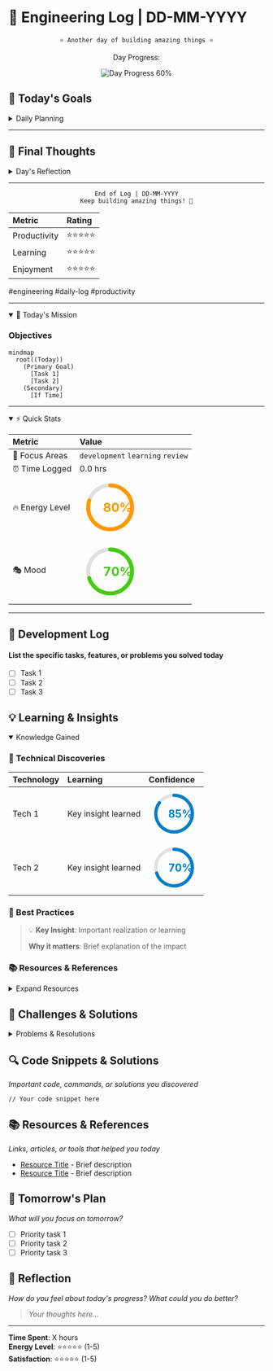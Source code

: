# 📝 Engineering Log | DD-MM-YYYY

<div align="center">

```text
⭐️ Another day of building amazing things ⭐️
```

<p align="center">
  Day Progress:<br/>

  ![Day Progress 60%](https://via.placeholder.com/200x200.png?text=60%25+Progress)
</p>

</div>

## 🎯 Today's Goals

<details>
<summary>Daily Planning</summary>

### 📋 Priority Tasks

1. 🔴 High Priority
   - [ ] Task 1
   - [ ] Task 2
2. 🟡 Medium Priority
   - [ ] Task 1
3. 🟢 If Time Permits
   - [ ] Task 1

### 🎯 Goals & Expectations

```mermaid
graph LR
    A[Tomorrow] --> B[Goal 1]
    A --> C[Goal 2]
    B --> D[Expected Outcome]
    C --> D
```

</details>

---

## 💭 Final Thoughts

<details>
<summary>Day's Reflection</summary>

### 🌟 Achievements
> What made me proud today?

### 📈 Growth
> How did I improve?

### 🎯 Areas for Improvement
> What could be better?

### 🌱 Personal Notes
> Additional thoughts or feelings about the day

</details>

---

<div align="center">

```text
End of Log | DD-MM-YYYY
Keep building amazing things! 🚀
```

| Metric | Rating |
|:--|:--|
| Productivity | ⭐⭐⭐⭐⭐ |
| Learning | ⭐⭐⭐⭐⭐ |
| Enjoyment | ⭐⭐⭐⭐⭐ |

</div>

#engineering #daily-log #productivity

---

<details open>
<summary>🎯 Today's Mission</summary>

### Objectives

```mermaid
mindmap
  root((Today))
    (Primary Goal)
      [Task 1]
      [Task 2]
    (Secondary)
      [If Time]
```

</details>

---

<details open>
<summary>⚡ Quick Stats</summary>

| Metric | Value |
|:--|:--|
| 🎯 Focus Areas | `development` `learning` `review` |
| ⏰ Time Logged | 0.0 hrs |
| 🔥 Energy Level | <svg width="120" height="120" viewBox="-25 -25 250 250" version="1.1" xmlns="http://www.w3.org/2000/svg" style="transform:rotate(-90deg)"><circle r="90" cx="100" cy="100" fill="transparent" stroke="#e0e0e0" stroke-width="16px"></circle><circle r="90" cx="100" cy="100" stroke="#ff9900" stroke-width="16px" stroke-linecap="round" stroke-dashoffset="113.096" fill="transparent" stroke-dasharray="565.48"></circle><text x="71" y="115" fill="#ff9900" font-size="52px" font-weight="bold" style="transform:rotate(90deg) translate(0, -196px)">80%</text></svg> |
| 🎭 Mood | <svg width="120" height="120" viewBox="-25 -25 250 250" version="1.1" xmlns="http://www.w3.org/2000/svg" style="transform:rotate(-90deg)"><circle r="90" cx="100" cy="100" fill="transparent" stroke="#e0e0e0" stroke-width="16px"></circle><circle r="90" cx="100" cy="100" stroke="#44CC11" stroke-width="16px" stroke-linecap="round" stroke-dashoffset="169.644" fill="transparent" stroke-dasharray="565.48"></circle><text x="71" y="115" fill="#44CC11" font-size="52px" font-weight="bold" style="transform:rotate(90deg) translate(0, -196px)">70%</text></svg> |

</details>

---

## 📝 Development Log

#### List the specific tasks, features, or problems you solved today

- [ ] Task 1
- [ ] Task 2
- [ ] Task 3

## 💡 Learning & Insights

<details open>
<summary>Knowledge Gained</summary>

### 🔬 Technical Discoveries

| Technology | Learning | Confidence |
|:--|:--|:--|
| Tech 1 | Key insight learned | <svg width="100" height="100" viewBox="-25 -25 250 250" version="1.1" xmlns="http://www.w3.org/2000/svg" style="transform:rotate(-90deg)"><circle r="90" cx="100" cy="100" fill="transparent" stroke="#e0e0e0" stroke-width="16px"></circle><circle r="90" cx="100" cy="100" stroke="#007ec6" stroke-width="16px" stroke-linecap="round" stroke-dashoffset="84.822" fill="transparent" stroke-dasharray="565.48"></circle><text x="71" y="115" fill="#007ec6" font-size="52px" font-weight="bold" style="transform:rotate(90deg) translate(0, -196px)">85%</text></svg> |
| Tech 2 | Key insight learned | <svg width="100" height="100" viewBox="-25 -25 250 250" version="1.1" xmlns="http://www.w3.org/2000/svg" style="transform:rotate(-90deg)"><circle r="90" cx="100" cy="100" fill="transparent" stroke="#e0e0e0" stroke-width="16px"></circle><circle r="90" cx="100" cy="100" stroke="#007ec6" stroke-width="16px" stroke-linecap="round" stroke-dashoffset="169.644" fill="transparent" stroke-dasharray="565.48"></circle><text x="71" y="115" fill="#007ec6" font-size="52px" font-weight="bold" style="transform:rotate(90deg) translate(0, -196px)">70%</text></svg> |

### 🌟 Best Practices

> 💡 **Key Insight**: Important realization or learning
>
> **Why it matters**: Brief explanation of the impact

### 📚 Resources & References

<details>
<summary>Expand Resources</summary>

- [📄 Resource 1](#) - Brief description
- [📚 Resource 2](#) - Brief description
- [🔗 Resource 3](#) - Brief description

</details>

</details>

## 🚧 Challenges & Solutions

<details>
<summary>Problems & Resolutions</summary>

### 🎯 Technical Challenges

```mermaid
flowchart LR
    A[Challenge] --> B{Attempted Solutions}
    B --> C[Solution 1]
    B --> D[Solution 2]
    C --> E[Outcome]
    D --> E
```

### 💭 Lessons Learned

> 📝 **Key Takeaway**: Main lesson from today's challenges
>
> **Future Prevention**: How to avoid similar issues

</details>

## 🔍 Code Snippets & Solutions

*Important code, commands, or solutions you discovered*

```language
// Your code snippet here
```

## 📚 Resources & References

*Links, articles, or tools that helped you today*

- [Resource Title](URL) - Brief description
- [Resource Title](URL) - Brief description

## 🎯 Tomorrow's Plan

*What will you focus on tomorrow?*

- [ ] Priority task 1
- [ ] Priority task 2
- [ ] Priority task 3

## 💭 Reflection

*How do you feel about today's progress? What could you do better?*

> *Your thoughts here...*

---

**Time Spent**: X hours  
**Energy Level**: ⭐⭐⭐⭐⭐ (1-5)  
**Satisfaction**: ⭐⭐⭐⭐⭐ (1-5)
